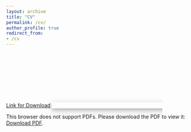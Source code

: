 ```yaml
---
layout: archive
title: "CV"
permalink: /cv/
author_profile: true
redirect_from:
- /cv
---
```

[Link for Download](https://YimingXu1.github.io/files/CV.pdf)
<object data="https://YimingXu1.github.io/files/CV.pdf" style="width: 100%; max-width: 800px; box-shadow: 0 4px 8px 0 rgba(0, 0, 0, 0.2), 0 6px 20px 0 rgba(0, 0, 0, 0.19);" type="application/pdf" height="700">
<embed src="https://YimingXu1.github.io/files/CV.pdf">
<p>This browser does not support PDFs. Please download the PDF to view it: <a href="https://YimingXu1.github.io/files/CV.pdf">Download PDF</a>.</p>
</embed>
</object>
